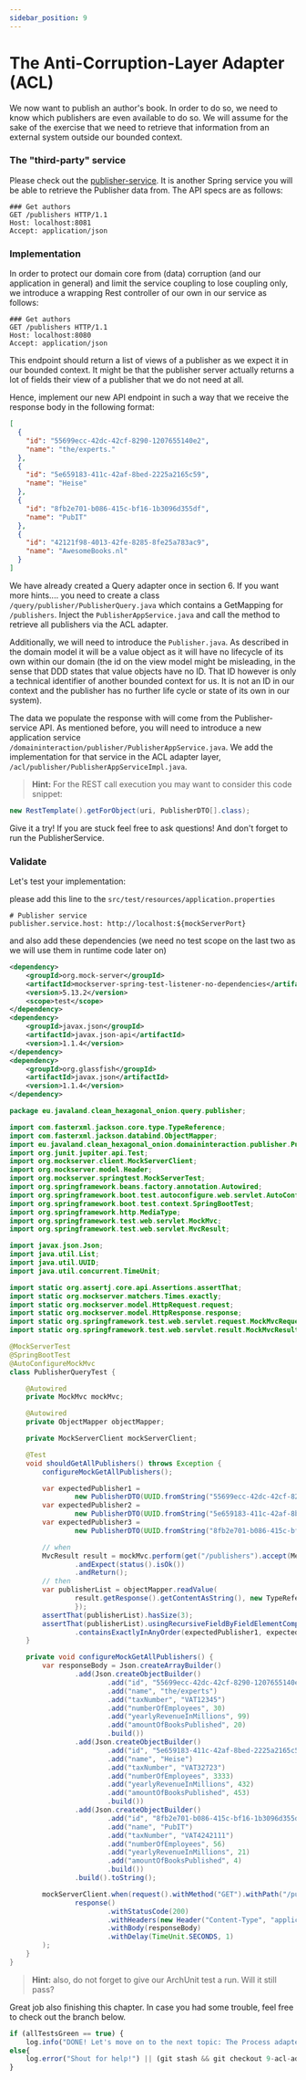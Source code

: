 ```yaml
---
sidebar_position: 9
---
```


# The Anti-Corruption-Layer Adapter (ACL)

We now want to publish an author's book. In order to do so, we need to know which publishers are even available to 
do so. We will assume for the sake of the exercise that we need to retrieve that information from an external system 
outside our bounded context.

### The "third-party" service
Please check out the [publisher-service](https://github.com/MaikKingma/publisher-service).
It is another Spring service you will be able to retrieve the Publisher data from. The API specs are as follows:

```http request
### Get authors
GET /publishers HTTP/1.1
Host: localhost:8081
Accept: application/json
```
### Implementation
In order to protect our domain core from (data) corruption (and our application in general) and limit the service 
coupling to lose coupling only, we introduce a wrapping Rest controller of our own in our service 
as follows:

```http request
### Get authors
GET /publishers HTTP/1.1
Host: localhost:8080
Accept: application/json
```

This endpoint should return a list of views of a publisher as we expect it in our bounded context. It might be that 
the publisher server actually returns a lot of fields their view of a publisher that we do not need at all.

Hence, implement our new API endpoint in such a way that we receive the response body in the following format:

```json
[
  {
    "id": "55699ecc-42dc-42cf-8290-1207655140e2",
    "name": "the/experts."
  },
  {
    "id": "5e659183-411c-42af-8bed-2225a2165c59",
    "name": "Heise"
  },
  {
    "id": "8fb2e701-b086-415c-bf16-1b3096d355df",
    "name": "PubIT"
  },
  {
    "id": "42121f98-4013-42fe-8285-8fe25a783ac9",
    "name": "AwesomeBooks.nl"
  }
]
```
We have already created a Query adapter once in section 6. If you want more hints.... you need to create a class 
``/query/publisher/PublisherQuery.java`` which contains a GetMapping for ``/publishers``. Inject the 
``PublisherAppService.java`` and call the method to retrieve all publishers via the ACL adapter.

Additionally, we will need to introduce the ``Publisher.java``. As described in the domain model it will be a 
value object as it will have no lifecycle of its own within our domain (the id on the view model might be misleading,
in the sense that DDD states that value objects have no ID. That ID however is only a technical identifier of another 
bounded context for us. It is not an ID in our context and the publisher has no further life cycle or state of its 
own in our system).

The data we populate the response with will come from the Publisher-service API.
As mentioned before, you will need to introduce a new application service 
``/domaininteraction/publisher/PublisherAppService.java``. We add the implementation for that service in the ACL
adapter layer, ``/acl/publisher/PublisherAppServiceImpl.java``.

> **Hint:** For the REST call execution you may want to consider this code snippet:
```java
new RestTemplate().getForObject(uri, PublisherDTO[].class);
```

Give it a try! If you are stuck feel free to ask questions! And don't forget to run the PublisherService.

### Validate

Let's test your implementation:

please add this line to the ``src/test/resources/application.properties``

```properties
# Publisher service
publisher.service.host: http://localhost:${mockServerPort}
```
and also add these dependencies (we need no test scope on the last two as we will use them in runtime code later on)

```xml
<dependency>
    <groupId>org.mock-server</groupId>
    <artifactId>mockserver-spring-test-listener-no-dependencies</artifactId>
    <version>5.13.2</version>
    <scope>test</scope>
</dependency>
<dependency>
    <groupId>javax.json</groupId>
    <artifactId>javax.json-api</artifactId>
    <version>1.1.4</version>
</dependency>
<dependency>
    <groupId>org.glassfish</groupId>
    <artifactId>javax.json</artifactId>
    <version>1.1.4</version>
</dependency>
```

```java
package eu.javaland.clean_hexagonal_onion.query.publisher;

import com.fasterxml.jackson.core.type.TypeReference;
import com.fasterxml.jackson.databind.ObjectMapper;
import eu.javaland.clean_hexagonal_onion.domaininteraction.publisher.PublisherDTO;
import org.junit.jupiter.api.Test;
import org.mockserver.client.MockServerClient;
import org.mockserver.model.Header;
import org.mockserver.springtest.MockServerTest;
import org.springframework.beans.factory.annotation.Autowired;
import org.springframework.boot.test.autoconfigure.web.servlet.AutoConfigureMockMvc;
import org.springframework.boot.test.context.SpringBootTest;
import org.springframework.http.MediaType;
import org.springframework.test.web.servlet.MockMvc;
import org.springframework.test.web.servlet.MvcResult;

import javax.json.Json;
import java.util.List;
import java.util.UUID;
import java.util.concurrent.TimeUnit;

import static org.assertj.core.api.Assertions.assertThat;
import static org.mockserver.matchers.Times.exactly;
import static org.mockserver.model.HttpRequest.request;
import static org.mockserver.model.HttpResponse.response;
import static org.springframework.test.web.servlet.request.MockMvcRequestBuilders.get;
import static org.springframework.test.web.servlet.result.MockMvcResultMatchers.status;

@MockServerTest
@SpringBootTest
@AutoConfigureMockMvc
class PublisherQueryTest {

    @Autowired
    private MockMvc mockMvc;

    @Autowired
    private ObjectMapper objectMapper;

    private MockServerClient mockServerClient;

    @Test
    void shouldGetAllPublishers() throws Exception {
        configureMockGetAllPublishers();

        var expectedPublisher1 =
                new PublisherDTO(UUID.fromString("55699ecc-42dc-42cf-8290-1207655140e2"), "the/experts");
        var expectedPublisher2 =
                new PublisherDTO(UUID.fromString("5e659183-411c-42af-8bed-2225a2165c59"), "Heise");
        var expectedPublisher3 =
                new PublisherDTO(UUID.fromString("8fb2e701-b086-415c-bf16-1b3096d355df"), "PubIT");

        // when
        MvcResult result = mockMvc.perform(get("/publishers").accept(MediaType.APPLICATION_JSON))
                .andExpect(status().isOk())
                .andReturn();
        // then
        var publisherList = objectMapper.readValue(
                result.getResponse().getContentAsString(), new TypeReference<List<PublisherDTO>>() {
                });
        assertThat(publisherList).hasSize(3);
        assertThat(publisherList).usingRecursiveFieldByFieldElementComparator()
                .containsExactlyInAnyOrder(expectedPublisher1, expectedPublisher2, expectedPublisher3);
    }

    private void configureMockGetAllPublishers() {
        var responseBody = Json.createArrayBuilder()
                .add(Json.createObjectBuilder()
                        .add("id", "55699ecc-42dc-42cf-8290-1207655140e2")
                        .add("name", "the/experts")
                        .add("taxNumber", "VAT12345")
                        .add("numberOfEmployees", 30)
                        .add("yearlyRevenueInMillions", 99)
                        .add("amountOfBooksPublished", 20)
                        .build())
                .add(Json.createObjectBuilder()
                        .add("id", "5e659183-411c-42af-8bed-2225a2165c59")
                        .add("name", "Heise")
                        .add("taxNumber", "VAT32723")
                        .add("numberOfEmployees", 3333)
                        .add("yearlyRevenueInMillions", 432)
                        .add("amountOfBooksPublished", 453)
                        .build())
                .add(Json.createObjectBuilder()
                        .add("id", "8fb2e701-b086-415c-bf16-1b3096d355df")
                        .add("name", "PubIT")
                        .add("taxNumber", "VAT4242111")
                        .add("numberOfEmployees", 56)
                        .add("yearlyRevenueInMillions", 21)
                        .add("amountOfBooksPublished", 4)
                        .build())
                .build().toString();

        mockServerClient.when(request().withMethod("GET").withPath("/publishers"), exactly(1)).respond(
                response()
                        .withStatusCode(200)
                        .withHeaders(new Header("Content-Type", "application/json; charset=utf-8"))
                        .withBody(responseBody)
                        .withDelay(TimeUnit.SECONDS, 1)
        );
    }
}
```

> **Hint:** also, do not forget to give our ArchUnit test a run. Will it still pass?

Great job also finishing this chapter. In case you had some trouble, feel free to check out the branch below.

```javascript
if (allTestsGreen == true) {
    log.info("DONE! Let's move on to the next topic: The Process adapter")}
else{
    log.error("Shout for help!") || (git stash && git checkout 9-acl-adapter-done)
}
```
